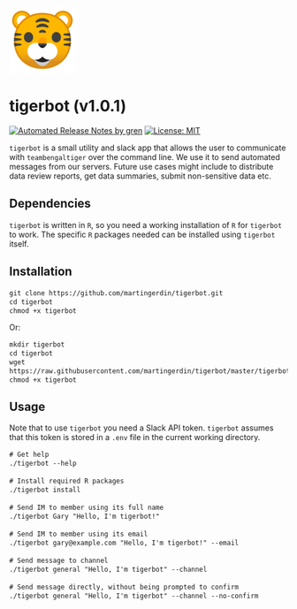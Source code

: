 ![](tiger-emoji-small.png)

# tigerbot (v1.0.1)

[![Automated Release Notes by gren](https://img.shields.io/badge/%F0%9F%A4%96-release%20notes-00B2EE.svg)](https://github-tools.github.io/github-release-notes/)
[![License: MIT](https://img.shields.io/badge/License-MIT-yellow.svg)](https://opensource.org/licenses/MIT)

`tigerbot` is a small utility and slack app that allows the user to
communicate with `teambengaltiger` over the command line. We use it to
send automated messages from our servers. Future use cases might
include to distribute data review reports, get data summaries, submit
non-sensitive data etc.

## Dependencies
`tigerbot` is written in `R`, so you need a working installation of
`R` for `tigerbot` to work. The specific `R` packages needed can be
installed using `tigerbot` itself.

## Installation

```
git clone https://github.com/martingerdin/tigerbot.git
cd tigerbot
chmod +x tigerbot
```

Or:

```
mkdir tigerbot
cd tigerbot
wget https://raw.githubusercontent.com/martingerdin/tigerbot/master/tigerbot
chmod +x tigerbot
```

## Usage

Note that to use `tigerbot` you need a Slack API token. `tigerbot`
assumes that this token is stored in a `.env` file in the current
working directory.

```
# Get help
./tigerbot --help

# Install required R packages
./tigerbot install

# Send IM to member using its full name 
./tigerbot Gary "Hello, I'm tigerbot!"

# Send IM to member using its email
./tigerbot gary@example.com "Hello, I'm tigerbot!" --email

# Send message to channel
./tigerbot general "Hello, I'm tigerbot" --channel

# Send message directly, without being prompted to confirm
./tigerbot general "Hello, I'm tigerbot" --channel --no-confirm
```

